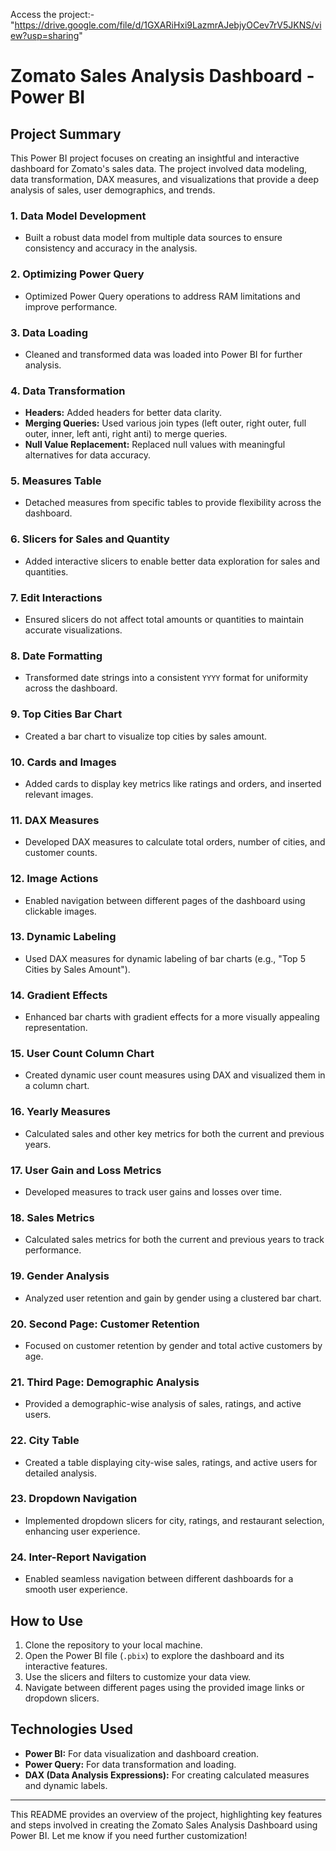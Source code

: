 Access the project:- "https://drive.google.com/file/d/1GXARiHxi9LazmrAJebjyOCev7rV5JKNS/view?usp=sharing"

# Zomato Sales Analysis Dashboard - Power BI

## Project Summary

This Power BI project focuses on creating an insightful and interactive dashboard for Zomato's sales data. The project involved data modeling, data transformation, DAX measures, and visualizations that provide a deep analysis of sales, user demographics, and trends.

### 1. Data Model Development
- Built a robust data model from multiple data sources to ensure consistency and accuracy in the analysis.

### 2. Optimizing Power Query
- Optimized Power Query operations to address RAM limitations and improve performance.

### 3. Data Loading
- Cleaned and transformed data was loaded into Power BI for further analysis.

### 4. Data Transformation
- **Headers:** Added headers for better data clarity.
- **Merging Queries:** Used various join types (left outer, right outer, full outer, inner, left anti, right anti) to merge queries.
- **Null Value Replacement:** Replaced null values with meaningful alternatives for data accuracy.

### 5. Measures Table
- Detached measures from specific tables to provide flexibility across the dashboard.

### 6. Slicers for Sales and Quantity
- Added interactive slicers to enable better data exploration for sales and quantities.

### 7. Edit Interactions
- Ensured slicers do not affect total amounts or quantities to maintain accurate visualizations.

### 8. Date Formatting
- Transformed date strings into a consistent `YYYY` format for uniformity across the dashboard.

### 9. Top Cities Bar Chart
- Created a bar chart to visualize top cities by sales amount.

### 10. Cards and Images
- Added cards to display key metrics like ratings and orders, and inserted relevant images.

### 11. DAX Measures
- Developed DAX measures to calculate total orders, number of cities, and customer counts.

### 12. Image Actions
- Enabled navigation between different pages of the dashboard using clickable images.

### 13. Dynamic Labeling
- Used DAX measures for dynamic labeling of bar charts (e.g., "Top 5 Cities by Sales Amount").

### 14. Gradient Effects
- Enhanced bar charts with gradient effects for a more visually appealing representation.

### 15. User Count Column Chart
- Created dynamic user count measures using DAX and visualized them in a column chart.

### 16. Yearly Measures
- Calculated sales and other key metrics for both the current and previous years.

### 17. User Gain and Loss Metrics
- Developed measures to track user gains and losses over time.

### 18. Sales Metrics
- Calculated sales metrics for both the current and previous years to track performance.

### 19. Gender Analysis
- Analyzed user retention and gain by gender using a clustered bar chart.

### 20. Second Page: Customer Retention
- Focused on customer retention by gender and total active customers by age.

### 21. Third Page: Demographic Analysis
- Provided a demographic-wise analysis of sales, ratings, and active users.

### 22. City Table
- Created a table displaying city-wise sales, ratings, and active users for detailed analysis.

### 23. Dropdown Navigation
- Implemented dropdown slicers for city, ratings, and restaurant selection, enhancing user experience.

### 24. Inter-Report Navigation
- Enabled seamless navigation between different dashboards for a smooth user experience.

## How to Use
1. Clone the repository to your local machine.
2. Open the Power BI file (`.pbix`) to explore the dashboard and its interactive features.
3. Use the slicers and filters to customize your data view.
4. Navigate between different pages using the provided image links or dropdown slicers.

## Technologies Used
- **Power BI:** For data visualization and dashboard creation.
- **Power Query:** For data transformation and loading.
- **DAX (Data Analysis Expressions):** For creating calculated measures and dynamic labels.

---

This README provides an overview of the project, highlighting key features and steps involved in creating the Zomato Sales Analysis Dashboard using Power BI. Let me know if you need further customization!
